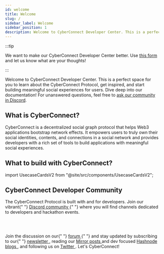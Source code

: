 ```yaml
---
id: welcome
title: Welcome
slug: /
sidebar_label: Welcome
sidebar_position: 1
description: Welcome to CyberConnect Developer Center. This is a perfect space for you to learn about the CyberConnect Protocol, get inspired, and start building meaningful social experiences for users.
---
```


:::tip

We want to make our CyberConnect Developer Center better. Use [this form](https://9txmc3wk3bc.typeform.com/to/Oapbu1SX) and let us know what are your thoughts!

:::

Welcome to CyberConnect Developer Center. This is a perfect space for you to learn about the CyberConnect Protocol, get inspired, and start building meaningful social experiences for users. Dive deep into our documentation! For unanswered questions, feel free to [ask our community in Discord](https://discord.com/invite/cUc8VRGmPs).

## What is CyberConnect?

CyberConnect is a decentralized social graph protocol that helps Web3 applications bootstrap network effects. It empowers users to truly own their social identities, contents, and connections in a social network and provides developers with a rich set of tools to build applications with meaningful social experiences.

## What to build with CyberConnect?

import UsecaseCardsV2 from "@site/src/components/UsecaseCardsV2";

<UsecaseCardsV2 />

<div className="welcomeCard">
    <h2 className="anchor" id="cyberconnect-developer-community">
        CyberConnect Developer Community
        <a
            className="hash-link"
            href="#cyberconnect-developer-community"
            title="Direct link to heading"></a>
    </h2>
    <p>
        The CyberConnect Protocol is built with and for developers. Join our vibrant{" "}
        <a
            href="https://discord.com/invite/cUc8VRGmPs"
            target="_blank"
            rel="noopener noreferrer">
            Discord community
        </a>{" "}
        where you will find channels dedicated to developers and hackathon events.
    </p>
    <br></br>
    <p>
    Join the discussion on our{" "}
        <a
            href="https://forum.cyberconnect.me/"
            target="_blank"
            rel="noopener noreferrer">
            forum
        </a>{" "}
        and stay updated by subscribing to our{" "}
        <a
            href="https://www.getrevue.co/profile/cyberconnect"
            target="_blank"
            rel="noopener noreferrer">
            newsletter
        </a>
        , reading our <a
            href="https://mirror.xyz/cyberlab.eth"
            target="_blank"
            rel="noopener noreferrer">
            Mirror posts 
        </a> and dev focused <a
            href="https://cyberconnect.hashnode.dev/"
            target="_blank"
            rel="noopener noreferrer">
            Hashnode blogs
        </a>, and following us on <a
            href="https://twitter.com/CyberConnectHQ"
            target="_blank"
            rel="noopener noreferrer">
            Twitter
        </a>. Let's CyberConnect!
    </p>
</div>
